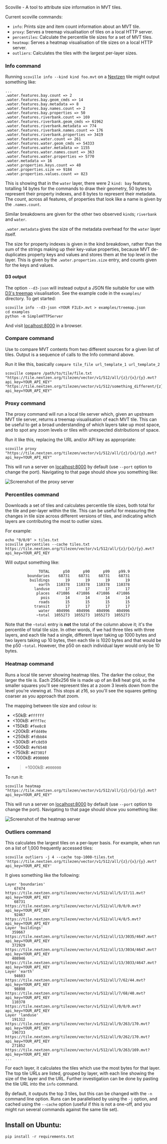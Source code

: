 Scoville - A tool to attribute size information in MVT tiles.

Current scoville commands:

* `info`: Prints size and item count information about an MVT tile.
* `proxy`: Serves a treemap visualisation of tiles on a local HTTP server.
* `percentiles`: Calculate the percentile tile sizes for a set of MVT tiles.
* `heatmap`: Serves a heatmap visualisation of tile sizes on a local HTTP server.
* `outliers`: Calculates the tiles with the largest per-layer sizes.

### Info command ###

Running `scoville info --kind kind foo.mvt` on a [Nextzen](https://nextzen.org) tile might output something like:

```
...
.water.features.bay.count => 2
.water.features.bay.geom_cmds => 14
.water.features.bay.metadata => 8
.water.features.bay.names.count => 2 
.water.features.bay.properties => 50
.water.features.riverbank.count => 169
.water.features.riverbank.geom_cmds => 61962
.water.features.riverbank.metadata => 774
.water.features.riverbank.names.count => 176
.water.features.riverbank.properties => 3419
.water.features.water.count => 261
.water.features.water.geom_cmds => 54333
.water.features.water.metadata => 1155
.water.features.water.names.count => 363
.water.features.water.properties => 5770
.water.metadata => 16
.water.properties.keys.count => 40
.water.properties.size => 9184
.water.properties.values.count => 823
```

This is showing that in the `water` layer, there were 2 `kind: bay` features, totalling 14 bytes for the commands to draw their geometry, 50 bytes to represent their property indexes, and 8 bytes to represent their metadata. The count, across all features, of properties that look like a name is given by the `.names.count`.

Similar breakdowns are given for the other two observed `kind`s; `riverbank` and `water`.

`.water.metadata` gives the size of the metadata overhead for the `water` layer itself.

The size for property indexes is given in the kind breakdown, rather than the sum of the strings making up their key-value properties, because MVT de-duplicates property keys and values and stores them at the top level in the layer. This is given by the `.water.properties.size` entry, and counts given for the keys and values.

#### D3 output ####

The option `--d3-json` will instead output a JSON file suitable for use with [D3's treemap](https://bl.ocks.org/mbostock/4063582) visualisation. See the example code in the `examples/` directory. To get started:

```
scoville info --d3-json <YOUR FILE>.mvt > examples/treemap.json
cd examples
python -m SimpleHTTPServer
```

And visit [localhost:8000](http://localhost:8000) in a browser.

### Compare command ###

Use to compare MVT contents from two different sources for a given list of tiles.  Output is a sequence of calls to the Info command above.

Run it like this, basically `compare tile_file url_template_1 url_template_2`

```
scoville compare /path/to/tile/file.txt "https://tile.nextzen.org/tilezen/vector/v1/512/all/{z}/{x}/{y}.mvt?api_key=YOUR_API_KEY" "https://tile.nextzen.org/tilezen/vector/v1/512/something_different/{z}/{x}/{y}.mvt?api_key=YOUR_API_KEY"
```

### Proxy command ###

The proxy command will run a local tile server which, given an upstream MVT tile server, returns a treemap visualisation of each MVT tile. This can be useful to get a broad understanding of which layers take up most space, and to spot any zoom levels or tiles with unexpected distributions of space.

Run it like this, replacing the URL and/or API key as appropriate:

```
scoville proxy "https://tile.nextzen.org/tilezen/vector/v1/512/all/{z}/{x}/{y}.mvt?api_key=YOUR_API_KEY"
```

This will run a server on [localhost:8000](http://localhost:8000) by default (use `--port` option to change the port). Navigating to that page should show you something like:

![Screenshot of the proxy server](doc/proxy_screenshot.png)

### Percentiles command ###

Downloads a set of tiles and calculates percentile tile sizes, both total for the tile and per-layer within the tile. This can be useful for measuring the changes in tile size across different versions of tiles, and indicating which layers are contributing the most to outlier sizes.

For example:

```
echo "0/0/0" > tiles.txt
scoville percentiles --cache tiles.txt https://tile.nextzen.org/tilezen/vector/v1/512/all/{z}/{x}/{y}.mvt?api_key=YOUR_API_KEY
```

Will output something like:

```
               TOTAL      p50      p90      p99    p99.9
          boundaries    68731    68731    68731    68731
           buildings       19       19       19       19
               earth   110378   110378   110378   110378
             landuse       17       17       17       17
              places   471086   471086   471086   471086
                pois       14       14       14       14
               roads       15       15       15       15
             transit       17       17       17       17
               water   404996   404996   404996   404996
              ~total  1055273  1055273  1055273  1055273
```

Note that the `~total` entry is **not** the total of the column above it; it's the percentile of total tile size. In other words, if we had three tiles with three layers, and each tile had a single, different layer taking up 1000 bytes and two layers taking up 10 bytes, then each tile is 1020 bytes and that would be the p50 `~total`. However, the p50 on each individual layer would only be 10 bytes.


### Heatmap command ###

Runs a local tile server showing heatmap tiles. The darker the colour, the larger the tile is. Each 256x256 tile is made up of an 8x8 heat grid, so the smaller squares you'll see represent tiles at a zoom 3 levels down from the level you're viewing at. This stops at z16, so you'll see the squares getting coarser as you approach that zoom.

The mapping between tile size and colour is:

 * <50kB: `#ffffff`
 * <100kB: `#fff7ec`
 * <150kB: `#fee8c8`
 * <200kB: `#fdd49e`
 * <250kB: `#fdbb84`
 * <300kB: `#fc8d59`
 * <500kB: `#ef6548`
 * <750kB: `#d7301f`
 * <1000kB: `#990000`
 * >=1000kB: `#000000`

To run it:

```
scoville heatmap "https://tile.nextzen.org/tilezen/vector/v1/512/all/{z}/{x}/{y}.mvt?api_key=YOUR_API_KEY"
```

This will run a server on [localhost:8000](http://localhost:8000) by default (use `--port` option to change the port). Navigating to that page should show you something like:

![Screenshot of the heatmap server](doc/heatmap_screenshot.png)


### Outliers command ###

This calculates the largest tiles on a per-layer basis. For example, when run on a list of 1,000 frequently accessed tiles:

```
scoville outliers -j 4 --cache top-1000-tiles.txt 'https://tile.nextzen.org/tilezen/vector/v1/512/all/{z}/{x}/{y}.mvt?api_key=YOUR_API_KEY'
```

It gives something like the following:

```
Layer 'boundaries'
    67474 https://tile.nextzen.org/tilezen/vector/v1/512/all/5/17/11.mvt?api_key=YOUR_API_KEY
    68731 https://tile.nextzen.org/tilezen/vector/v1/512/all/0/0/0.mvt?api_key=YOUR_API_KEY
    92467 https://tile.nextzen.org/tilezen/vector/v1/512/all/4/8/5.mvt?api_key=YOUR_API_KEY
Layer 'buildings'
   359667 https://tile.nextzen.org/tilezen/vector/v1/512/all/13/3035/4647.mvt?api_key=YOUR_API_KEY
   372929 https://tile.nextzen.org/tilezen/vector/v1/512/all/13/3034/4647.mvt?api_key=YOUR_API_KEY
   408946 https://tile.nextzen.org/tilezen/vector/v1/512/all/13/3033/4647.mvt?api_key=YOUR_API_KEY
Layer 'earth'
    94603 https://tile.nextzen.org/tilezen/vector/v1/512/all/7/62/44.mvt?api_key=YOUR_API_KEY
    98898 https://tile.nextzen.org/tilezen/vector/v1/512/all/7/68/40.mvt?api_key=YOUR_API_KEY
   110378 https://tile.nextzen.org/tilezen/vector/v1/512/all/0/0/0.mvt?api_key=YOUR_API_KEY
Layer 'landuse'
   191312 https://tile.nextzen.org/tilezen/vector/v1/512/all/9/263/170.mvt?api_key=YOUR_API_KEY
   196733 https://tile.nextzen.org/tilezen/vector/v1/512/all/9/262/170.mvt?api_key=YOUR_API_KEY
   271852 https://tile.nextzen.org/tilezen/vector/v1/512/all/9/263/169.mvt?api_key=YOUR_API_KEY
...
```

For each layer, it calculates the tiles which use the most bytes for that layer. The top tile URLs are listed, grouped by layer, with each line showing the size of the layer and the URL. Further investigation can be done by pasting the tile URL into the `info` command.

By default, it outputs the top 3 tiles, but this can be changed with the `-n` command line option. Runs can be parallelised by using the `-j` option, and cached using the `--cache` option (useful if this is not a one-off, and you might run several commands against the same tile set).

## Install on Ubuntu:

```
pip install -r requirements.txt
```
